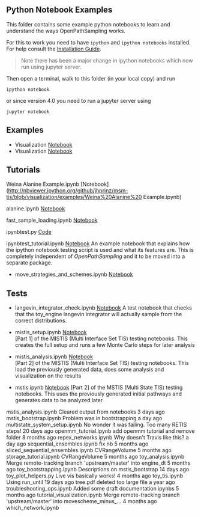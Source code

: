 ## Python Notebook Examples
This folder contains some example python notebooks to learn and understand the ways OpenPathSampling works.

For this to work you need to have `ipython` and `ipython notebooks` installed. For help consult the 
[Installation Guide](http://ipython.org/install.html).

> Note there has been a major change in ipython notebooks which now run using jupyter server. 

Then open a terminal, walk to this folder (in your local copy) and run 
```
ipython notebook
```
or since version 4.0 you need to run a jupyter server using
```
jupyter notebook
```

## Examples
- Visualization [Notebook](http://nbviewer.ipython.org/github/jhprinz/msm-tis/blob/visualization/examples/ipython/Visualization%20Example.ipynb)
- Visualization [Notebook](http://nbviewer.ipython.org/github/jhprinz/msm-tis/blob/visualization/examples/ipython/Visualization%20Example.ipynb)

## Tutorials

Weina Alanine Example.ipynb [Notebook](http://nbviewer.ipython.org/github/jhprinz/msm-tis/blob/visualization/examples/Weina%20Alanine%20 Example.ipynb)

alanine.ipynb [Notebook](http://nbviewer.ipython.org/github/jhprinz/msm-tis/blob/visualization/examples/alanine.ipynb)

fast_sample_loading.ipynb [Notebook](http://nbviewer.ipython.org/github/jhprinz/msm-tis/blob/visualization/examples/fast_sample_loading.ipynb)

ipynbtest.py [Code](http://nbviewer.ipython.org/github/jhprinz/msm-tis/blob/visualization/examples/ipynbtest.py)

ipynbtest_tutorial.ipynb [Notebook](http://nbviewer.ipython.org/github/jhprinz/msm-tis/blob/visualization/examples/ipynbtest_tutorial.ipynb)
    An example notebook that explains how the ipython notebook testing script is used and what its features are. This is completely independent of _OpenPathSampling_ and it to be moved into a separate package.

- move_strategies_and_schemes.ipynb [Notebook](http://nbviewer.ipython.org/github/jhprinz/msm-tis/blob/visualization/examples/move_strategies_and_schemes.ipynb)


## Tests
- langevin_integrator_check.ipynb [Notebook](http://nbviewer.ipython.org/github/jhprinz/msm-tis/blob/visualization/examples/langevin_integrator_check.ipynb)
    A test notebook that checks that the toy_engine langevin integrator will actually sample from the correct distributions.

- mistis_setup.ipynb [Notebook](http://nbviewer.ipython.org/github/jhprinz/msm-tis/blob/visualization/examples/mistis_setup.ipynb)	
    [Part 1] of the MISTIS (Multi Interface Set TIS) testing notebooks. This creates the full setup and runs a few Monte Carlo steps for later analysis

- mistis_analysis.ipynb [Notebook](http://nbviewer.ipython.org/github/jhprinz/msm-tis/blob/visualization/examples/mistis_analysis.ipynb)	
    [Part 2] of the MISTIS (Multi Interface Set TIS) testing notebooks. This load the previously generated data, does some analysis and visualization on the results 



- mstis.ipynb [Notebook](http://nbviewer.ipython.org/github/jhprinz/msm-tis/blob/visualization/examples/mstis.ipynb)
    [Part 2] of the MSTIS (Multi State TIS) testing notebooks. This uses the previously generated initial pathways and generates data to be analyzed later

mstis_analysis.ipynb	Cleared output from notebooks	3 days ago
mstis_bootstrap.ipynb	Problem was in bootstrapping	a day ago
multistate_system_setup.ipynb	No wonder it was failing. Too many RETIS steps!	20 days ago
openmm_tutorial.ipynb	add openmm tutorial and remove folder	8 months ago
repex_networks.ipynb	Why doesn't Travis like this?	a day ago
sequential_ensembles.ipynb	fix nb	5 months ago
sliced_sequential_ensembles.ipynb	CVRangeVolume	5 months ago
storage_tutorial.ipynb	CVRangeVolume	5 months ago
toy_analysis.ipynb	Merge remote-tracking branch 'upstream/master' into engine_dt	5 months ago
toy_bootstrapping.ipynb	Descriptions on mstis_bootstrap	14 days ago
toy_plot_helpers.py	Live vis basically works!	4 months ago
toy_tis.ipynb	Using run_until	19 days ago
tree.pdf	deleted too large file	a year ago
troubleshooting_ops.ipynb	Added some draft documentation ipynbs	5 months ago
tutorial_visualization.ipynb	Merge remote-tracking branch 'upstream/master' into movescheme_minus_…	4 months ago
which_network.ipynb